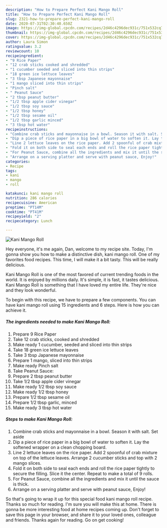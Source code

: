 ```yaml
---
description: "How to Prepare Perfect Kani Mango Roll"
title: "How to Prepare Perfect Kani Mango Roll"
slug: 2321-how-to-prepare-perfect-kani-mango-roll
date: 2020-07-31T02:30:40.650Z
image: https://img-global.cpcdn.com/recipes/2d46c4296dec931c/751x532cq70/kani-mango-roll-recipe-main-photo.jpg
thumbnail: https://img-global.cpcdn.com/recipes/2d46c4296dec931c/751x532cq70/kani-mango-roll-recipe-main-photo.jpg
cover: https://img-global.cpcdn.com/recipes/2d46c4296dec931c/751x532cq70/kani-mango-roll-recipe-main-photo.jpg
author: Laura Simon
ratingvalue: 3.2
reviewcount: 10
recipeingredient:
- "9 Rice Paper"
- "12 crab sticks cooked and shredded"
- "1 cucumber seeded and sliced into thin strips"
- "18 green ice lettuce leaves"
- "3 tbsp Japanese mayonnaise"
- "1 mango sliced into thin strips"
- "Pinch salt"
- " Peanut Sauce"
- "2 tbsp peanut butter"
- "1/2 tbsp apple cider vinegar"
- "1/2 tbsp soy sauce"
- "1/2 tbsp honey"
- "1/2 tbsp sesame oil"
- "1/2 tbsp garlic minced"
- "3 tbsp hot water"
recipeinstructions:
- "Combine crab sticks and mayonnaise in a bowl. Season it with salt. Set aside"
- "Dip a piece of rice paper in a big bowl of water to soften it. Lay the softened wrapper on a clean chopping board."
- "Line 2 lettuce leaves on the rice paper. Add 2 spoonful of crab mixture on top of the lettuce leaves. Arrange 2 cucumber sticks and top with 2 mango slices."
- "Fold it on both side to seal each ends and roll the rice paper tightly to secure the filling. Slice it the center. Repeat to make a total of 9 rolls."
- "For Peanut Sauce, combine all the ingredients and mix it until the sauce is thick."
- "Arrange on a serving platter and serve with peanut sauce, Enjoy!"
categories:
- Recipe
tags:
- kani
- mango
- roll

katakunci: kani mango roll 
nutrition: 286 calories
recipecuisine: American
preptime: "PT14M"
cooktime: "PT41M"
recipeyield: "2"
recipecategory: Lunch

---
```



![Kani Mango Roll](https://img-global.cpcdn.com/recipes/2d46c4296dec931c/751x532cq70/kani-mango-roll-recipe-main-photo.jpg)

Hey everyone, it's me again, Dan, welcome to my recipe site. Today, I'm gonna show you how to make a distinctive dish, kani mango roll. One of my favorites food recipes. This time, I will make it a bit tasty. This will be really delicious.

Kani Mango Roll is one of the most favored of current trending foods in the world. It is enjoyed by millions daily. It's simple, it is fast, it tastes delicious. Kani Mango Roll is something that I have loved my entire life. They're nice and they look wonderful.




To begin with this recipe, we have to prepare a few components. You can have kani mango roll using 15 ingredients and 6 steps. Here is how you can achieve it.

<!--inarticleads1-->

##### The ingredients needed to make Kani Mango Roll:

1. Prepare 9 Rice Paper
1. Take 12 crab sticks, cooked and shredded
1. Make ready 1 cucumber, seeded and sliced into thin strips
1. Take 18 green ice lettuce leaves
1. Take 3 tbsp Japanese mayonnaise
1. Prepare 1 mango, sliced into thin strips
1. Make ready Pinch salt
1. Take  Peanut Sauce:
1. Prepare 2 tbsp peanut butter
1. Take 1/2 tbsp apple cider vinegar
1. Make ready 1/2 tbsp soy sauce
1. Make ready 1/2 tbsp honey
1. Prepare 1/2 tbsp sesame oil
1. Prepare 1/2 tbsp garlic, minced
1. Make ready 3 tbsp hot water




<!--inarticleads2-->

##### Steps to make Kani Mango Roll:

1. Combine crab sticks and mayonnaise in a bowl. Season it with salt. Set aside
1. Dip a piece of rice paper in a big bowl of water to soften it. Lay the softened wrapper on a clean chopping board.
1. Line 2 lettuce leaves on the rice paper. Add 2 spoonful of crab mixture on top of the lettuce leaves. Arrange 2 cucumber sticks and top with 2 mango slices.
1. Fold it on both side to seal each ends and roll the rice paper tightly to secure the filling. Slice it the center. Repeat to make a total of 9 rolls.
1. For Peanut Sauce, combine all the ingredients and mix it until the sauce is thick.
1. Arrange on a serving platter and serve with peanut sauce, Enjoy!




So that's going to wrap it up for this special food kani mango roll recipe. Thanks so much for reading. I'm sure you will make this at home. There is gonna be more interesting food at home recipes coming up. Don't forget to save this page in your browser, and share it to your loved ones, colleague and friends. Thanks again for reading. Go on get cooking!
